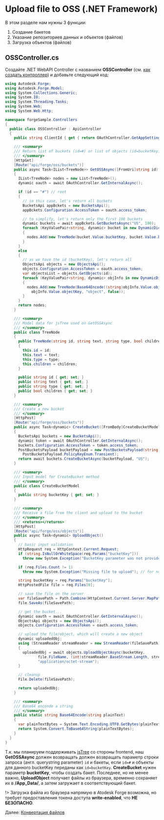 # Upload file to OSS (.NET Framework)

В этом разделе нам нужны 3 функции:

1. Создание бакетов
2. Указание репозиториев данных и объектов (файлов)
3. Загрузка объектов (файлов)

## OSSController.cs

Создайте .NET WebAPI Controller с названием **OSSController** (см. [как создать контроллер](environment/setup/net_controller)) и добавьте следующий код:

```csharp
using Autodesk.Forge;
using Autodesk.Forge.Model;
using System.Collections.Generic;
using System.IO;
using System.Threading.Tasks;
using System.Web;
using System.Web.Http;

namespace forgeSample.Controllers
{
  public class OSSController : ApiController
  {
    public string ClientId { get { return OAuthController.GetAppSetting("FORGE_CLIENT_ID").ToLower(); } }

    /// <summary>
    /// Return list of buckets (id=#) or list of objects (id=bucketKey)
    /// </summary>
    [HttpGet]
    [Route("api/forge/oss/buckets")]
    public async Task<IList<TreeNode>> GetOSSAsync([FromUri]string id)
    {
      IList<TreeNode> nodes = new List<TreeNode>();
      dynamic oauth = await OAuthController.GetInternalAsync();

      if (id == "#") // root
      {
        // in this case, let's return all buckets
        BucketsApi appBckets = new BucketsApi();
        appBckets.Configuration.AccessToken = oauth.access_token;

        // to simplify, let's return only the first 100 buckets
        dynamic buckets = await appBckets.GetBucketsAsync("US", 100);
        foreach (KeyValuePair<string, dynamic> bucket in new DynamicDictionaryItems(buckets.items))
        {
          nodes.Add(new TreeNode(bucket.Value.bucketKey, bucket.Value.bucketKey.Replace(ClientId + "-", string.Empty), "bucket", true));
        }
      }
      else
      {
        // as we have the id (bucketKey), let's return all 
        ObjectsApi objects = new ObjectsApi();
        objects.Configuration.AccessToken = oauth.access_token;
        var objectsList = objects.GetObjects(id);
        foreach (KeyValuePair<string, dynamic> objInfo in new DynamicDictionaryItems(objectsList.items))
        {
          nodes.Add(new TreeNode(Base64Encode((string)objInfo.Value.objectId), 
            objInfo.Value.objectKey, "object", false));
        }
      }
      return nodes;
    }

    /// <summary>
    /// Model data for jsTree used on GetOSSAsync
    /// </summary>
    public class TreeNode
    {
      public TreeNode(string id, string text, string type, bool children)
      {
        this.id = id;
        this.text = text;
        this.type = type;
        this.children = children;
      }

      public string id { get; set; }
      public string text { get; set; }
      public string type { get; set; }
      public bool children { get; set; }
    }

    /// <summary>
    /// Create a new bucket 
    /// </summary>
    [HttpPost]
    [Route("api/forge/oss/buckets")]
    public async Task<dynamic> CreateBucket([FromBody]CreateBucketModel bucket)
    {
      BucketsApi buckets = new BucketsApi();
      dynamic token = await OAuthController.GetInternalAsync();
      buckets.Configuration.AccessToken = token.access_token;
      PostBucketsPayload bucketPayload = new PostBucketsPayload(string.Format("{0}-{1}", ClientId, bucket.bucketKey.ToLower()), null,
        PostBucketsPayload.PolicyKeyEnum.Transient);
      return await buckets.CreateBucketAsync(bucketPayload, "US");
    }

    /// <summary>
    /// Input model for CreateBucket method
    /// </summary>
    public class CreateBucketModel
    {
      public string bucketKey { get; set; }
    }

    /// <summary>
    /// Receive a file from the client and upload to the bucket
    /// </summary>
    /// <returns></returns>
    [HttpPost]
    [Route("api/forge/oss/objects")]
    public async Task<dynamic> UploadObject()
    {
      // basic input validation
      HttpRequest req = HttpContext.Current.Request;
      if (string.IsNullOrWhiteSpace(req.Params["bucketKey"]))
        throw new System.Exception("BucketKey parameter was not provided.");

      if (req.Files.Count != 1)
        throw new System.Exception("Missing file to upload"); // for now, let's support just 1 file at a time

      string bucketKey = req.Params["bucketKey"];
      HttpPostedFile file = req.Files[0];

      // save the file on the server
      var fileSavePath = Path.Combine(HttpContext.Current.Server.MapPath("~/App_Data"), file.FileName);
      file.SaveAs(fileSavePath);

      // get the bucket...
      dynamic oauth = await OAuthController.GetInternalAsync();
      ObjectsApi objects = new ObjectsApi();
      objects.Configuration.AccessToken = oauth.access_token;

      // upload the file/object, which will create a new object
      dynamic uploadedObj;
      using (StreamReader streamReader = new StreamReader(fileSavePath))
      {
        uploadedObj = await objects.UploadObjectAsync(bucketKey,
               file.FileName, (int)streamReader.BaseStream.Length, streamReader.BaseStream,
               "application/octet-stream");
      }

      // cleanup
      File.Delete(fileSavePath);

      return uploadedObj;
    }

    /// <summary>
    /// Base64 enconde a string
    /// </summary>
    public static string Base64Encode(string plainText)
    {
      var plainTextBytes = System.Text.Encoding.UTF8.GetBytes(plainText);
      return System.Convert.ToBase64String(plainTextBytes);
    }
  }
}
```

Т.к. мы планируем поддерживать [jsTree](https://www.jstree.com/) со стороны frontend, наш **GetOSSAsync** должен возвращать должен возвращать параметр строки запроса (англ. querystring parameter) `id` и бакеты, если `id=#` и объекты для данного bucketKey переданы как `id=bucketKey`. **CreateBucket** нужен параметр **bucketKey**, чтобы создать бакет. Последнее, но не менее важно, **UploadObject** получает файлы из браузера, временно сохраняет их в **/App_Data/**, а затем загружает в соответствующий бакет. 

!> Загрузка файла из браузера напрямую в Atodesk Forge возможна, но требует предоставления токена доступа **write-enabled**, что **НЕ БЕЗОПАСНО**. 

Далее: [Конвертация файлов](modelderivative/translate/)
